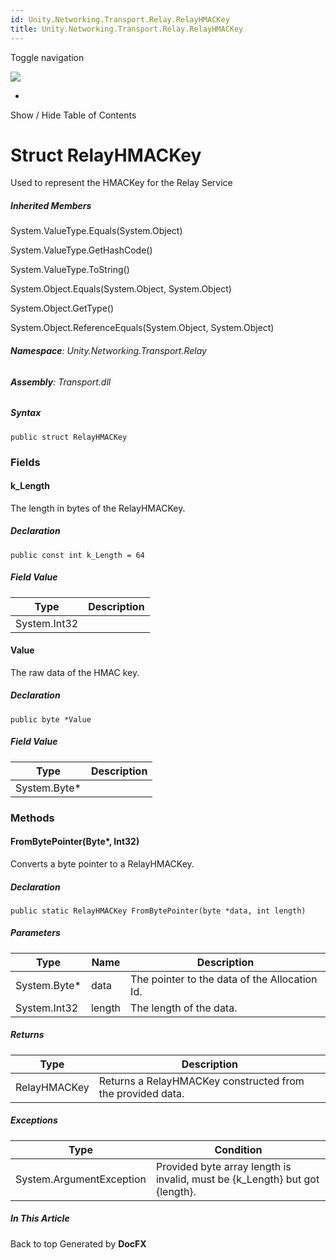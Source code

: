 ```yaml
---
id: Unity.Networking.Transport.Relay.RelayHMACKey
title: Unity.Networking.Transport.Relay.RelayHMACKey
---
```


<div id="wrapper">

<div>

<div class="container">

<div class="navbar-header">

Toggle navigation

<img src="../logo.svg" id="logo" class="svg" />

</div>

<div id="navbar" class="collapse navbar-collapse">

<div class="form-group">

</div>

</div>

</div>

<div class="subnav navbar navbar-default">

<div id="breadcrumb" class="container hide-when-search">

-   

</div>

</div>

</div>

<div class="container body-content hide-when-search" role="main">

<div class="sidenav hide-when-search">

Show / Hide Table of Contents

<div id="sidetoggle" class="sidetoggle collapse">

<div id="sidetoc">

</div>

</div>

</div>

<div class="article row grid-right">

<div class="col-md-10">

# Struct RelayHMACKey

<div class="markdown level0 summary">

Used to represent the HMACKey for the Relay Service

</div>

<div class="markdown level0 conceptual">

</div>

<div class="inheritedMembers">

##### Inherited Members

<div>

System.ValueType.Equals(System.Object)

</div>

<div>

System.ValueType.GetHashCode()

</div>

<div>

System.ValueType.ToString()

</div>

<div>

System.Object.Equals(System.Object, System.Object)

</div>

<div>

System.Object.GetType()

</div>

<div>

System.Object.ReferenceEquals(System.Object, System.Object)

</div>

</div>

###### **Namespace**: Unity.Networking.Transport.Relay

###### **Assembly**: Transport.dll

##### Syntax

<div class="codewrapper">

``` lang-csharp
public struct RelayHMACKey
```

</div>

### Fields

#### k_Length

<div class="markdown level1 summary">

The length in bytes of the RelayHMACKey.

</div>

<div class="markdown level1 conceptual">

</div>

##### Declaration

<div class="codewrapper">

``` lang-csharp
public const int k_Length = 64
```

</div>

##### Field Value

| Type         | Description |
|--------------|-------------|
| System.Int32 |             |

#### Value

<div class="markdown level1 summary">

The raw data of the HMAC key.

</div>

<div class="markdown level1 conceptual">

</div>

##### Declaration

<div class="codewrapper">

``` lang-csharp
public byte *Value
```

</div>

##### Field Value

| Type          | Description |
|---------------|-------------|
| System.Byte\* |             |

### Methods

#### FromBytePointer(Byte\*, Int32)

<div class="markdown level1 summary">

Converts a byte pointer to a RelayHMACKey.

</div>

<div class="markdown level1 conceptual">

</div>

##### Declaration

<div class="codewrapper">

``` lang-csharp
public static RelayHMACKey FromBytePointer(byte *data, int length)
```

</div>

##### Parameters

| Type          | Name   | Description                                   |
|---------------|--------|-----------------------------------------------|
| System.Byte\* | data   | The pointer to the data of the Allocation Id. |
| System.Int32  | length | The length of the data.                       |

##### Returns

| Type         | Description                                                |
|--------------|------------------------------------------------------------|
| RelayHMACKey | Returns a RelayHMACKey constructed from the provided data. |

##### Exceptions

| Type                     | Condition                                                                   |
|--------------------------|-----------------------------------------------------------------------------|
| System.ArgumentException | Provided byte array length is invalid, must be {k_Length} but got {length}. |

</div>

<div class="hidden-sm col-md-2" role="complementary">

<div class="sideaffix">

<div class="contribution">

</div>

##### In This Article

<div>

</div>

</div>

</div>

</div>

</div>

<div class="grad-bottom">

</div>

<div class="footer">

<div class="container">

Back to top Generated by **DocFX**

</div>

</div>

</div>
